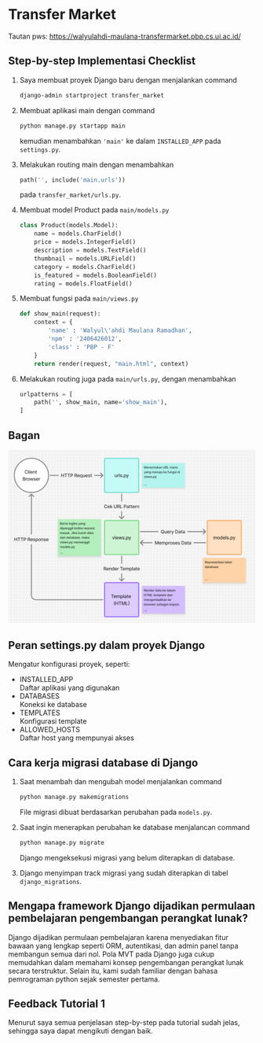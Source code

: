 # Transfer Market

Tautan pws: https://walyulahdi-maulana-transfermarket.pbp.cs.ui.ac.id/

## Step-by-step Implementasi Checklist
1. Saya membuat proyek Django baru dengan menjalankan command
   ```bash
   django-admin startproject transfer_market
   ```

2. Membuat aplikasi main dengan command
   ```bash
   python manage.py startapp main
   ```
   kemudian menambahkan `'main'` ke dalam `INSTALLED_APP` pada `settings.py`.

3. Melakukan routing main dengan menambahkan
   ```python
   path('', include('main.urls'))
   ```
   pada `transfer_market/urls.py`.

4. Membuat model Product pada `main/models.py`
   ```python
   class Product(models.Model):
       name = models.CharField()
       price = models.IntegerField()
       description = models.TextField()
       thumbnail = models.URLField()
       category = models.CharField()
       is_featured = models.BooleanField()
       rating = models.FloatField()
   ```

5. Membuat fungsi pada `main/views.py`
   ```python
   def show_main(request):
       context = {
           'name' : 'Walyul\'ahdi Maulana Ramadhan',
           'npm' : '2406426012',
           'class' : 'PBP - F'
       }
       return render(request, "main.html", context)
   ```
   
6. Melakukan routing juga pada `main/urls.py`, dengan menambahkan
   ```python
   urlpatterns = [
       path('', show_main, name='show_main'),
   ]
   ```

## Bagan
![Bagan](bagan.png)

## Peran settings.py dalam proyek Django
Mengatur konfigurasi proyek, seperti:
- INSTALLED_APP  
  Daftar aplikasi yang digunakan
- DATABASES  
  Koneksi ke database
- TEMPLATES  
  Konfigurasi template
- ALLOWED_HOSTS  
  Daftar host yang mempunyai akses

## Cara kerja migrasi database di Django
1. Saat menambah dan mengubah model menjalankan command
   ```bash
   python manage.py makemigrations
   ```
   File migrasi dibuat berdasarkan perubahan pada `models.py`.

2. Saat ingin menerapkan perubahan ke database menjalancan command
   ```bash
   python manage.py migrate
   ```
   Django mengeksekusi migrasi yang belum diterapkan di database.

3. Django menyimpan track migrasi yang sudah diterapkan di tabel `django_migrations`.

## Mengapa framework Django dijadikan permulaan pembelajaran pengembangan perangkat lunak?
Django dijadikan permulaan pembelajaran karena menyediakan fitur bawaan yang lengkap seperti ORM, autentikasi, dan admin panel tanpa membangun semua dari nol. Pola MVT pada Django juga cukup memudahkan dalam memahami konsep pengembangan perangkat lunak secara terstruktur. Selain itu, kami sudah familiar dengan bahasa pemrograman python sejak semester pertama.

## Feedback Tutorial 1
Menurut saya semua penjelasan step-by-step pada tutorial sudah jelas, sehingga saya dapat mengikuti dengan baik.
